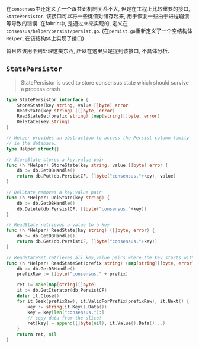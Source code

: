 在`consensus`中还定义了一个跟共识机制关系不大, 但是在工程上比较重要的接口, `StatePersistor`. 该接口可以将一些键值对储存起来, 用于恢复一些由于进程崩溃等导致的错误. 在fabric中, 是通过`db`来实现的, 定义在`consensus/helper/persist/persist.go`. (在`persist.go`重新定义了一个空结构体`Helper`, 在该结构体上实现了接口)

暂且应该用不到处理这类东西, 所以在这里只是提到该接口, 不具体分析.

## `StatePersistor`
> StatePersistor is used to store consensus state which should survive a process crash

```go
type StatePersistor interface {
	StoreState(key string, value []byte) error
	ReadState(key string) ([]byte, error)
	ReadStateSet(prefix string) (map[string][]byte, error)
	DelState(key string)
}
```
```go
// Helper provides an abstraction to access the Persist column family
// in the database.
type Helper struct{}

// StoreState stores a key,value pair
func (h *Helper) StoreState(key string, value []byte) error {
	db := db.GetDBHandle()
	return db.Put(db.PersistCF, []byte("consensus."+key), value)
}

// DelState removes a key,value pair
func (h *Helper) DelState(key string) {
	db := db.GetDBHandle()
	db.Delete(db.PersistCF, []byte("consensus."+key))
}

// ReadState retrieves a value to a key
func (h *Helper) ReadState(key string) ([]byte, error) {
	db := db.GetDBHandle()
	return db.Get(db.PersistCF, []byte("consensus."+key))
}

// ReadStateSet retrieves all key,value pairs where the key starts with prefix
func (h *Helper) ReadStateSet(prefix string) (map[string][]byte, error) {
	db := db.GetDBHandle()
	prefixRaw := []byte("consensus." + prefix)

	ret := make(map[string][]byte)
	it := db.GetIterator(db.PersistCF)
	defer it.Close()
	for it.Seek(prefixRaw); it.ValidForPrefix(prefixRaw); it.Next() {
		key := string(it.Key().Data())
		key = key[len("consensus."):]
		// copy data from the slice!
		ret[key] = append([]byte(nil), it.Value().Data()...)
	}
	return ret, nil
}
```